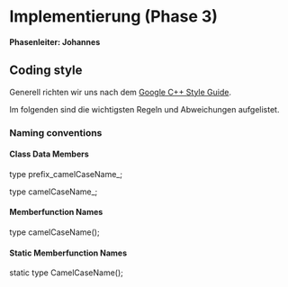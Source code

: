 # Implementierung (Phase 3)
#### Phasenleiter: Johannes

## Coding style
Generell richten wir uns nach dem [Google C++ Style Guide](https://google.github.io/styleguide/cppguide.html).


Im folgenden sind die wichtigsten Regeln und Abweichungen aufgelistet.
### Naming conventions
#### Class Data Members
type prefix_camelCaseName_;

type camelCaseName_;

#### Memberfunction Names
type camelCaseName();

#### Static Memberfunction Names
static type CamelCaseName();
